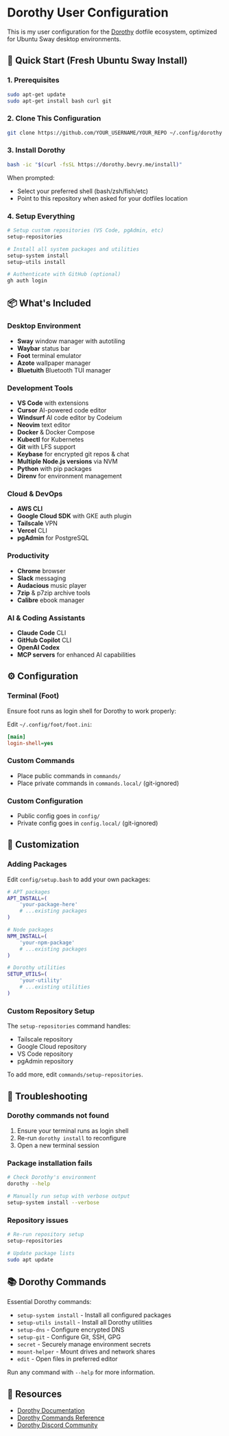 # Dorothy User Configuration

This is my user configuration for the [Dorothy](https://github.com/bevry/dorothy) dotfile ecosystem, optimized for Ubuntu Sway desktop environments.

## 🚀 Quick Start (Fresh Ubuntu Sway Install)

### 1. Prerequisites
```bash
sudo apt-get update
sudo apt-get install bash curl git
```

### 2. Clone This Configuration
```bash
git clone https://github.com/YOUR_USERNAME/YOUR_REPO ~/.config/dorothy
```

### 3. Install Dorothy
```bash
bash -ic "$(curl -fsSL https://dorothy.bevry.me/install)"
```
When prompted:
- Select your preferred shell (bash/zsh/fish/etc)
- Point to this repository when asked for your dotfiles location

### 4. Setup Everything
```bash
# Setup custom repositories (VS Code, pgAdmin, etc)
setup-repositories

# Install all system packages and utilities
setup-system install
setup-utils install

# Authenticate with GitHub (optional)
gh auth login
```

## 📦 What's Included

### Desktop Environment
- **Sway** window manager with autotiling
- **Waybar** status bar
- **Foot** terminal emulator
- **Azote** wallpaper manager
- **Bluetuith** Bluetooth TUI manager

### Development Tools
- **VS Code** with extensions
- **Cursor** AI-powered code editor
- **Windsurf** AI code editor by Codeium
- **Neovim** text editor
- **Docker** & Docker Compose
- **Kubectl** for Kubernetes
- **Git** with LFS support
- **Keybase** for encrypted git repos & chat
- **Multiple Node.js versions** via NVM
- **Python** with pip packages
- **Direnv** for environment management

### Cloud & DevOps
- **AWS CLI** 
- **Google Cloud SDK** with GKE auth plugin
- **Tailscale** VPN
- **Vercel** CLI
- **pgAdmin** for PostgreSQL

### Productivity
- **Chrome** browser
- **Slack** messaging
- **Audacious** music player
- **7zip** & p7zip archive tools
- **Calibre** ebook manager

### AI & Coding Assistants
- **Claude Code** CLI
- **GitHub Copilot** CLI
- **OpenAI Codex**
- **MCP servers** for enhanced AI capabilities

## ⚙️ Configuration

### Terminal (Foot)
Ensure foot runs as login shell for Dorothy to work properly:

Edit `~/.config/foot/foot.ini`:
```ini
[main]
login-shell=yes
```

### Custom Commands
- Place public commands in `commands/`
- Place private commands in `commands.local/` (git-ignored)

### Custom Configuration
- Public config goes in `config/`
- Private config goes in `config.local/` (git-ignored)

## 📝 Customization

### Adding Packages
Edit `config/setup.bash` to add your own packages:

```bash
# APT packages
APT_INSTALL=(
    'your-package-here'
    # ...existing packages
)

# Node packages
NPM_INSTALL=(
    'your-npm-package'
    # ...existing packages
)

# Dorothy utilities
SETUP_UTILS=(
    'your-utility'
    # ...existing utilities
)
```

### Custom Repository Setup
The `setup-repositories` command handles:
- Tailscale repository
- Google Cloud repository
- VS Code repository
- pgAdmin repository

To add more, edit `commands/setup-repositories`.

## 🔧 Troubleshooting

### Dorothy commands not found
1. Ensure your terminal runs as login shell
2. Re-run `dorothy install` to reconfigure
3. Open a new terminal session

### Package installation fails
```bash
# Check Dorothy's environment
dorothy --help

# Manually run setup with verbose output
setup-system install --verbose
```

### Repository issues
```bash
# Re-run repository setup
setup-repositories

# Update package lists
sudo apt update
```

## 📚 Dorothy Commands

Essential Dorothy commands:
- `setup-system install` - Install all configured packages
- `setup-utils install` - Install all Dorothy utilities
- `setup-dns` - Configure encrypted DNS
- `setup-git` - Configure Git, SSH, GPG
- `secret` - Securely manage environment secrets
- `mount-helper` - Mount drives and network shares
- `edit` - Open files in preferred editor

Run any command with `--help` for more information.

## 🔗 Resources

- [Dorothy Documentation](https://github.com/bevry/dorothy)
- [Dorothy Commands Reference](https://github.com/bevry/dorothy/tree/master/commands)
- [Dorothy Discord Community](https://discord.gg/nQuXddV7VP)

